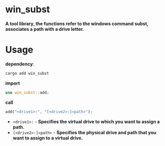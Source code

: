 # win_subst
**A tool library, the functions refer to the windows command subst, associates a path with a drive letter.**

# Usage

**dependency**:
```bash
cargo add win_subst
```

**import**
```rust
use win_subst::add;
```

**call**
```rust
add("<drive1>:", "[<drive2>:]<path>");
```

* `<drive1>:` - **Specifies the virtual drive to which you want to assign a path.**
* `[<drive2>:]<path>` - **Specifies the physical drive and path that you want to assign to a virtual drive.**
